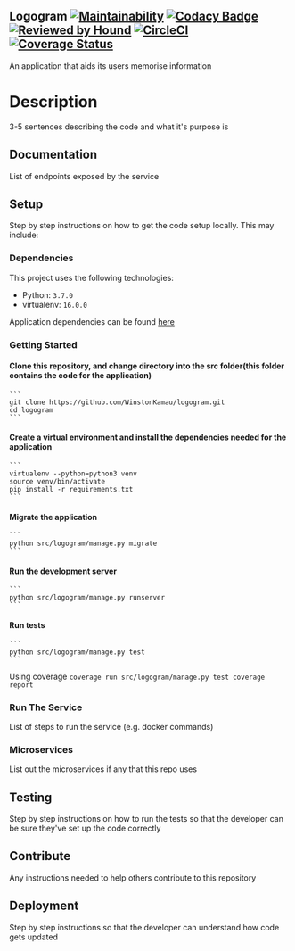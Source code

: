 ## Logogram [![Maintainability](https://api.codeclimate.com/v1/badges/2c913b1aab08348e7ad8/maintainability)](https://codeclimate.com/github/WinstonKamau/logogram/maintainability) [![Codacy Badge](https://api.codacy.com/project/badge/Grade/cba7836dc3fa470889fb63e824688f74)](https://www.codacy.com/app/WinstonKamau/logogram?utm_source=github.com&amp;utm_medium=referral&amp;utm_content=WinstonKamau/logogram&amp;utm_campaign=Badge_Grade) [![Reviewed by Hound](https://img.shields.io/badge/Reviewed_by-Hound-8E64B0.svg)](https://houndci.com) [![CircleCI](https://circleci.com/gh/WinstonKamau/logogram.svg?style=svg)](https://circleci.com/gh/WinstonKamau/logogram) [![Coverage Status](https://coveralls.io/repos/github/WinstonKamau/logogram/badge.svg)](https://coveralls.io/github/WinstonKamau/logogram)

An application that aids its users memorise information

# Description

3-5 sentences describing the code and what it's purpose is

## Documentation

List of endpoints exposed by the service

## Setup

Step by step instructions on how to get the code setup locally. This may include:

### Dependencies

This project uses the following technologies:
* Python: `3.7.0`
* virtualenv: `16.0.0`

Application dependencies can be found [here](requirements.txt)

### Getting Started

#### Clone this repository, and change directory into the src folder(this folder contains the code for the application)
    ```
    git clone https://github.com/WinstonKamau/logogram.git
    cd logogram
    ```
#### Create a virtual environment and install the dependencies needed for the application
    ```
    virtualenv --python=python3 venv
    source venv/bin/activate
    pip install -r requirements.txt
    ```
#### Migrate the application
    ```
    python src/logogram/manage.py migrate
    ```
#### Run the development server
    ```
    python src/logogram/manage.py runserver
    ```

#### Run tests
    ```
    python src/logogram/manage.py test
    ```
Using coverage
    ```
    coverage run src/logogram/manage.py test
    coverage report
    ```

### Run The Service

List of steps to run the service (e.g. docker commands)

### Microservices

List out the microservices if any that this repo uses

## Testing

Step by step instructions on how to run the tests so that the developer can be sure they've set up the code correctly

## Contribute

Any instructions needed to help others contribute to this repository

## Deployment

Step by step instructions so that the developer can understand how code gets updated

